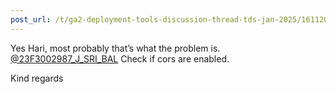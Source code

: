 ```yaml
---
post_url: /t/ga2-deployment-tools-discussion-thread-tds-jan-2025/161120/145
---
```

Yes Hari, most probably that’s what the problem is. [@23F3002987\_J\_SRI\_BAL](/u/23f3002987_j_sri_bal) Check if cors are enabled.

Kind regards